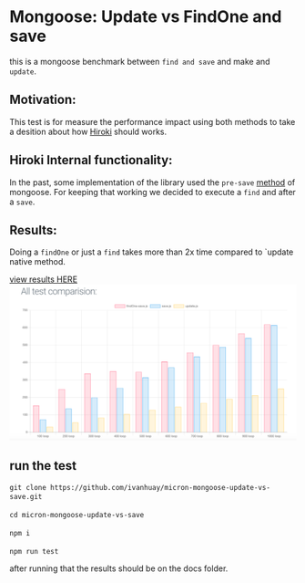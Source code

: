 # Mongoose: Update vs FindOne and save
this is a mongoose benchmark between `find and save` and make and `update`.

## Motivation:
This test is for measure the performance impact using both methods to take a desition about how [Hiroki](https://github.com/ivanhuay/hiroki) should works.

## Hiroki Internal functionality:
In the past, some implementation of the library used the `pre-save` [method](https://mongoosejs.com/docs/middleware.html#pre) of mongoose. For keeping that working we decided to execute a `find` and after a `save`.

## Results:

Doing a `findOne` or just a `find` takes more than 2x time compared to `update native method.

[view results HERE](https://ivanhuay.github.io/micron-mongoose-update-vs-save/)
![Alt image](https://github.com/ivanhuay/micron-mongoose-update-vs-save/blob/master/img/results.png?raw=true)

## run the test

```
git clone https://github.com/ivanhuay/micron-mongoose-update-vs-save.git

cd micron-mongoose-update-vs-save

npm i

npm run test
```

after running that the results should be on the docs folder.
